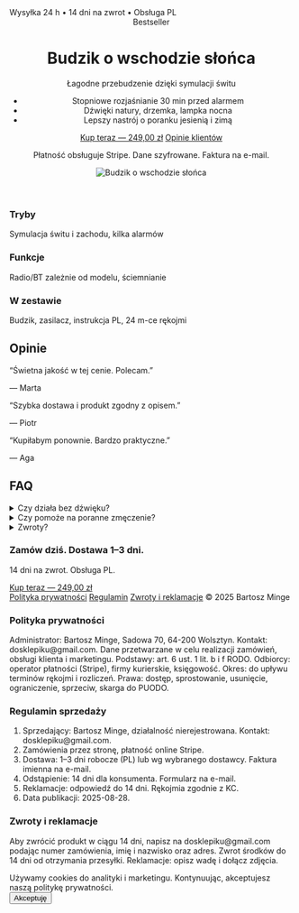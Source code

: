 
<!doctype html>
<html lang="pl">
<head>
  <meta charset="utf-8" />
  <meta name="viewport" content="width=device-width, initial-scale=1" />
  <title>Budzik o wschodzie słońca – sklep 1-produktowy</title>
  <script>
    (function(){
      var FB_PIXEL_ID='REPLACE_FB_PIXEL_ID';
      if(!FB_PIXEL_ID || FB_PIXEL_ID==='REPLACE_FB_PIXEL_ID') return;
      !function(f,b,e,v,n,t,s){if(f.fbq)return;n=f.fbq=function(){n.callMethod?
      n.callMethod.apply(n,arguments):n.queue.push(arguments)};if(!f._fbq)f._fbq=n;
      n.push=n;n.loaded=!0;n.version='2.0';n.queue=[];t=b.createElement(e);t.async=!0;
      t.src='https://connect.facebook.net/en_US/fbevents.js';s=b.getElementsByTagName(e)[0];
      s.parentNode.insertBefore(t,s)}(window, document, 'script');
      fbq('init', FB_PIXEL_ID); fbq('track', 'PageView');
    })();
    (function(){
      var TIKTOK_PIXEL_ID='REPLACE_TIKTOK_PIXEL_ID';
      if(!TIKTOK_PIXEL_ID || TIKTOK_PIXEL_ID==='REPLACE_TIKTOK_PIXEL_ID') return;
      !function (w, d, t) {
        w[t] = w[t] || []; var ttq = w[t]; ttq.methods = ['page','track','identify','instances','debug','on','off','once','ready','setUserProperties','setVisitorProperties','reset'];
        ttq.setAndDefer = function(t,e) { t[e] = function() { t.push([e].concat([].slice.call(arguments,0))) } };
        for (var e = 0; e < ttq.methods.length; e++) ttq.setAndDefer(ttq, ttq.methods[e]);
        ttq.load = function(e) { var i = 'ttq'; ttq._i = ttq._i || {}; ttq._i[e] = []; ttq._i[e]._u = 'https://analytics.tiktok.com/i18n/pixel/events.js';
        var a = d.createElement('script'); a.type = 'text/javascript'; a.async = true; a.src = ttq._i[e]._u; var s = d.getElementsByTagName('script')[0]; s.parentNode.insertBefore(a, s); };
        ttq.load(TIKTOK_PIXEL_ID); ttq.page();
      }(window, document, 'ttq');
    })();
  </script>
  <script src="https://cdn.tailwindcss.com"></script>
</head>
<body class="bg-neutral-50 text-neutral-900">
  <div class="w-full bg-neutral-900 text-white text-center text-sm py-2">Wysyłka 24 h • 14 dni na zwrot • Obsługa PL</div>
  <header class="max-w-6xl mx-auto px-4 py-10 grid md:grid-cols-2 gap-8 items-center">
    <div>
      <div class="inline-flex items-center gap-2 bg-emerald-100 text-emerald-900 px-3 py-1 rounded-full text-xs mb-4">
        <span class="h-2 w-2 rounded-full bg-emerald-500"></span> Bestseller
      </div>
      <h1 class="text-3xl md:text-5xl font-bold leading-tight">Budzik o wschodzie słońca</h1>
      <p class="mt-3 text-lg text-neutral-600">Łagodne przebudzenie dzięki symulacji świtu</p>
      <ul class="mt-6 space-y-2"><li class='flex gap-3'><span class='h-2.5 w-2.5 mt-2 rounded-full bg-neutral-900'></span>Stopniowe rozjaśnianie 30 min przed alarmem</li><li class='flex gap-3'><span class='h-2.5 w-2.5 mt-2 rounded-full bg-neutral-900'></span>Dźwięki natury, drzemka, lampka nocna</li><li class='flex gap-3'><span class='h-2.5 w-2.5 mt-2 rounded-full bg-neutral-900'></span>Lepszy nastrój o poranku jesienią i zimą</li></ul>
      <div class="mt-6 flex items-center gap-4">
        <a href="https://buy.stripe.com/bJecN67H1b4D6wRbXM0sU01" class="px-6 py-3 rounded-xl bg-neutral-900 text-white text-base font-semibold hover:opacity-90">Kup teraz — 249,00 zł</a>
        <a href="#opinie" class="text-neutral-700 underline">Opinie klientów</a>
      </div>
      <p class="mt-2 text-xs text-neutral-500">Płatność obsługuje Stripe. Dane szyfrowane. Faktura na e-mail.</p>
    </div>
    <div><img src="https://images.unsplash.com/photo-1559599101-f09722fb4948?q=80&w=1600&auto=format&fit=crop" alt="Budzik o wschodzie słońca" class="w-full rounded-3xl shadow-xl" /></div>
  </header>

  <section class="max-w-6xl mx-auto px-4 py-8 grid md:grid-cols-3 gap-6"><div class='bg-white rounded-2xl p-6 shadow-sm'><h3 class='font-semibold'>Tryby</h3><p class='mt-2 text-neutral-600'>Symulacja świtu i zachodu, kilka alarmów</p></div><div class='bg-white rounded-2xl p-6 shadow-sm'><h3 class='font-semibold'>Funkcje</h3><p class='mt-2 text-neutral-600'>Radio/BT zależnie od modelu, ściemnianie</p></div><div class='bg-white rounded-2xl p-6 shadow-sm'><h3 class='font-semibold'>W zestawie</h3><p class='mt-2 text-neutral-600'>Budzik, zasilacz, instrukcja PL, 24 m-ce rękojmi</p></div></section>

  <section id="opinie" class="max-w-6xl mx-auto px-4 py-10">
    <h2 class="text-2xl font-bold">Opinie</h2>
    <div class="mt-6 grid md:grid-cols-3 gap-6">
      <div class="bg-white rounded-2xl p-6 shadow-sm"><p>“Świetna jakość w tej cenie. Polecam.”</p><p class="mt-3 text-sm text-neutral-500">— Marta</p></div>
      <div class="bg-white rounded-2xl p-6 shadow-sm"><p>“Szybka dostawa i produkt zgodny z opisem.”</p><p class="mt-3 text-sm text-neutral-500">— Piotr</p></div>
      <div class="bg-white rounded-2xl p-6 shadow-sm"><p>“Kupiłabym ponownie. Bardzo praktyczne.”</p><p class="mt-3 text-sm text-neutral-500">— Aga</p></div>
    </div>
  </section>

  <section class="max-w-6xl mx-auto px-4 py-10">
    <h2 class="text-2xl font-bold">FAQ</h2>
    <div class="mt-6 space-y-4"><details class='bg-white rounded-2xl p-5 shadow-sm'><summary class='cursor-pointer font-medium'>Czy działa bez dźwięku?</summary><p class='mt-2 text-neutral-600'>Tak, możesz używać samego światła bez alarmu dźwiękowego.</p></details><details class='bg-white rounded-2xl p-5 shadow-sm'><summary class='cursor-pointer font-medium'>Czy pomoże na poranne zmęczenie?</summary><p class='mt-2 text-neutral-600'>U wielu osób poprawia komfort wstawania w ciemne poranki.</p></details><details class='bg-white rounded-2xl p-5 shadow-sm'><summary class='cursor-pointer font-medium'>Zwroty?</summary><p class='mt-2 text-neutral-600'>14 dni na zwrot bez podania przyczyny.</p></details></div>
  </section>

  <section class="max-w-6xl mx-auto px-4 py-10">
    <div class="bg-neutral-900 text-white rounded-3xl p-8 md:p-12 flex flex-col md:flex-row md:items-center md:justify-between gap-6">
      <div>
        <h3 class="text-2xl font-bold">Zamów dziś. Dostawa 1–3 dni.</h3>
        <p class="text-neutral-300 mt-1">14 dni na zwrot. Obsługa PL.</p>
      </div>
      <a href="https://buy.stripe.com/bJecN67H1b4D6wRbXM0sU01" class="px-6 py-3 rounded-xl bg-white text-neutral-900 font-semibold hover:opacity-90">Kup teraz — 249,00 zł</a>
    </div>
  </section>

  <footer class="max-w-6xl mx-auto px-4 pb-16">
    <div class="text-sm text-neutral-500 flex flex-wrap gap-4">
      <a href="#polityka" class="underline">Polityka prywatności</a>
      <a href="#regulamin" class="underline">Regulamin</a>
      <a href="#zwroty" class="underline">Zwroty i reklamacje</a>
      <span>© 2025 Bartosz Minge</span>
    </div>
  </footer>

  <section id="polityka" class="max-w-4xl mx-auto px-4 py-8">
    <h3 class="text-xl font-bold">Polityka prywatności</h3>
    <p class="mt-2 text-sm text-neutral-700">
      Administrator: Bartosz Minge, Sadowa 70, 64-200 Wolsztyn. Kontakt: dosklepiku@gmail.com. Dane przetwarzane w celu realizacji zamówień, obsługi klienta i marketingu. Podstawy: art. 6 ust. 1 lit. b i f RODO. Odbiorcy: operator płatności (Stripe), firmy kurierskie, księgowość. Okres: do upływu terminów rękojmi i rozliczeń. Prawa: dostęp, sprostowanie, usunięcie, ograniczenie, sprzeciw, skarga do PUODO.
    </p>
  </section>
  <section id="regulamin" class="max-w-4xl mx-auto px-4 py-8">
    <h3 class="text-xl font-bold">Regulamin sprzedaży</h3>
    <ol class="list-decimal pl-5 mt-2 text-sm text-neutral-700 space-y-1">
      <li>Sprzedający: Bartosz Minge, działalność nierejestrowana. Kontakt: dosklepiku@gmail.com.</li>
      <li>Zamówienia przez stronę, płatność online Stripe.</li>
      <li>Dostawa: 1–3 dni robocze (PL) lub wg wybranego dostawcy. Faktura imienna na e-mail.</li>
      <li>Odstąpienie: 14 dni dla konsumenta. Formularz na e-mail.</li>
      <li>Reklamacje: odpowiedź do 14 dni. Rękojmia zgodnie z KC.</li>
      <li>Data publikacji: 2025-08-28.</li>
    </ol>
  </section>
  <section id="zwroty" class="max-w-4xl mx-auto px-4 py-8">
    <h3 class="text-xl font-bold">Zwroty i reklamacje</h3>
    <p class="mt-2 text-sm text-neutral-700">
      Aby zwrócić produkt w ciągu 14 dni, napisz na dosklepiku@gmail.com podając numer zamówienia, imię i nazwisko oraz adres. Zwrot środków do 14 dni od otrzymania przesyłki. Reklamacje: opisz wadę i dołącz zdjęcia.
    </p>
  </section>

  <div class="fixed bottom-4 left-1/2 -translate-x-1/2 max-w-xl w-[95%] bg-white border rounded-2xl shadow p-4 flex items-start gap-3">
    <div class="grow text-sm text-neutral-700">Używamy cookies do analityki i marketingu. Kontynuując, akceptujesz naszą politykę prywatności.</div>
    <button class="px-3 py-2 bg-neutral-900 text-white rounded-xl text-sm" onclick="this.parentElement.remove()">Akceptuję</button>
  </div>
</body>
</html>
